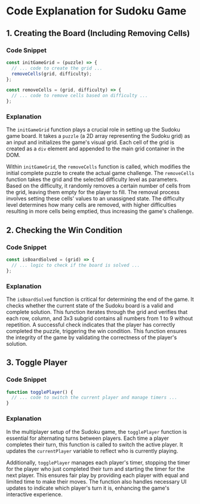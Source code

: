 # Code Explanation for Sudoku Game

## 1. Creating the Board (Including Removing Cells)

### Code Snippet
```javascript
const initGameGrid = (puzzle) => {
  // ... code to create the grid ...
  removeCells(grid, difficulty);
};

const removeCells = (grid, difficulty) => {
  // ... code to remove cells based on difficulty ...
};
```

### Explanation
The `initGameGrid` function plays a crucial role in setting up the Sudoku game board. It takes a `puzzle` (a 2D array representing the Sudoku grid) as an input and initializes the game's visual grid. Each cell of the grid is created as a `div` element and appended to the main grid container in the DOM.

Within `initGameGrid`, the `removeCells` function is called, which modifies the initial complete puzzle to create the actual game challenge. The `removeCells` function takes the grid and the selected difficulty level as parameters. Based on the difficulty, it randomly removes a certain number of cells from the grid, leaving them empty for the player to fill. The removal process involves setting these cells' values to an unassigned state. The difficulty level determines how many cells are removed, with higher difficulties resulting in more cells being emptied, thus increasing the game's challenge.

## 2. Checking the Win Condition

### Code Snippet
```javascript
const isBoardSolved = (grid) => {
  // ... logic to check if the board is solved ...
};
```

### Explanation
The `isBoardSolved` function is critical for determining the end of the game. It checks whether the current state of the Sudoku board is a valid and complete solution. This function iterates through the grid and verifies that each row, column, and 3x3 subgrid contains all numbers from 1 to 9 without repetition. A successful check indicates that the player has correctly completed the puzzle, triggering the win condition. This function ensures the integrity of the game by validating the correctness of the player's solution.

## 3. Toggle Player

### Code Snippet
```javascript
function togglePlayer() {
  // ... code to switch the current player and manage timers ...
}
```

### Explanation
In the multiplayer setup of the Sudoku game, the `togglePlayer` function is essential for alternating turns between players. Each time a player completes their turn, this function is called to switch the active player. It updates the `currentPlayer` variable to reflect who is currently playing.

Additionally, `togglePlayer` manages each player's timer, stopping the timer for the player who just completed their turn and starting the timer for the next player. This ensures fair play by providing each player with equal and limited time to make their moves. The function also handles necessary UI updates to indicate which player's turn it is, enhancing the game's interactive experience.

